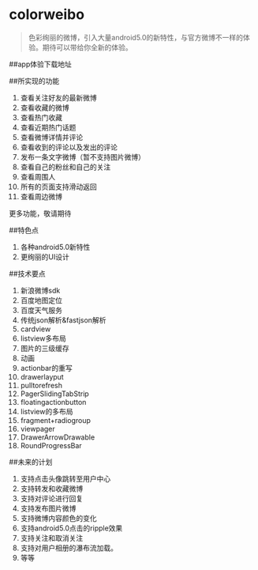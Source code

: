 # colorweibo

> 色彩绚丽的微博，引入大量android5.0的新特性，与官方微博不一样的体验。期待可以带给你全新的体验。

##app体验下载地址



##所实现的功能

1. 查看关注好友的最新微博
2. 查看收藏的微博
3. 查看热门收藏
4. 查看近期热门话题
5. 查看微博详情并评论
6. 查看收到的评论以及发出的评论
7. 发布一条文字微博（暂不支持图片微博）
8. 查看自己的粉丝和自己的关注
9. 查看周围人
10. 所有的页面支持滑动返回
11. 查看周边微博

更多功能，敬请期待

##特色点

1. 各种android5.0新特性
2. 更绚丽的UI设计

##技术要点

1. 新浪微博sdk
2. 百度地图定位
3. 百度天气服务
4. 传统json解析&fastjson解析
5. cardview
6. listview多布局
7. 图片的三级缓存
8. 动画
9. actionbar的重写
10. drawerlayput
11. pulltorefresh
12. PagerSlidingTabStrip
13. floatingactionbutton
14. listview的多布局
15. fragment+radiogroup
16. viewpager
17. DrawerArrowDrawable
18. RoundProgressBar

##未来的计划

1. 支持点击头像跳转至用户中心
2. 支持转发和收藏微博
3. 支持对评论进行回复
4. 支持发布图片微博
5. 支持微博内容颜色的变化
6. 支持android5.0点击的ripple效果
7. 支持关注和取消关注
8. 支持对用户相册的瀑布流加载。
9. 等等
